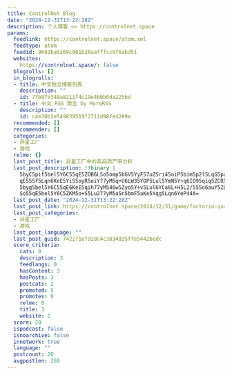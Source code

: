 ```yaml
---
title: ControlNet Blog
date: "2024-12-31T13:22:28Z"
description: 个人博客 << https://controlnet.space
params:
  feedlink: https://controlnet.space/atom.xml
  feedtype: atom
  feedid: 9682ba5269c961b20aafffcc9f6abd51
  websites:
    https://controlnet.space/: false
  blogrolls: []
  in_blogrolls:
  - title: 中文独立博客列表
    description: ""
    id: 7fb87e348a8211f4c19e4b0b0da225bd
  - title: 中文 RSS 聚合 by MoreRSS
    description: ""
    id: c4e30b2e549839519f2711d98fed209e
  recommended: []
  recommender: []
  categories:
  - 异星工厂
  - 游戏
  relme: {}
  last_post_title: 异星工厂中的高品质产率分析
  last_post_description: !!binary |
    5byC5pif5bel5Y6C55qE5ZOB6LSo5omp5bGV5YyF57uZ5ri45oiP5bim5p2l5LqG5paw55
    qE55Sf5Lqn6KeE5YiS5oyR5oiY77yM5q+U6LW35YOP5Lul5YmN5Y+q6IO95qiq5ZCR5omp
    5byg5bel5Y6C55qE6KeE5qih77yM546w5Zyo5Y+v5Lul6YCa6L+H5L2/55So6auY5ZOB6L
    So55qE5bel5Y6C5ZKM5o+S5Lu277yM5aSn5bmF5aKe5Yqg5Lqn6YeP44A=
  last_post_date: "2024-12-31T13:22:28Z"
  last_post_link: https://controlnet.space/2024/12/31/game/factorio-quality/
  last_post_categories:
  - 异星工厂
  - 游戏
  last_post_language: ""
  last_post_guid: 742271ef92dc4c3834d35ffe5442bedc
  score_criteria:
    cats: 0
    description: 3
    feedlangs: 0
    hasContent: 3
    hasPosts: 3
    postcats: 2
    promoted: 5
    promotes: 0
    relme: 0
    title: 3
    website: 1
  score: 20
  ispodcast: false
  isnoarchive: false
  innetwork: true
  language: ""
  postcount: 20
  avgpostlen: 268
---
```

